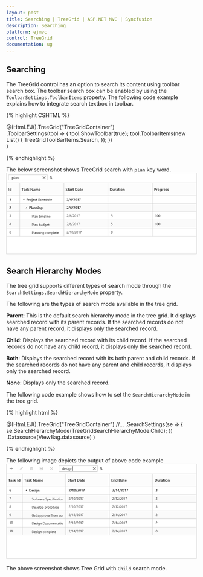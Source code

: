 ```yaml
---
layout: post
title: Searching | TreeGrid | ASP.NET MVC | Syncfusion
description: Searching
platform: ejmvc
control: TreeGrid
documentation: ug
---
```


## Searching

The TreeGrid control has an option to search its content using toolbar search box. The toolbar search box can be enabled by using the `ToolbarSettings.ToolbarItems` property. The following code example explains how to integrate search textbox in toolbar.

{% highlight CSHTML %}

@(Html.EJ().TreeGrid("TreeGridContainer")             
    .ToolbarSettings(tool =>
    {
        tool.ShowToolbar(true);
        tool.ToolbarItems(new List<TreeGridToolBarItems>()
        {
            TreeGridToolBarItems.Search, 
        });
    })      
)

{% endhighlight %}

The below screenshot shows TreeGrid search with `plan` key word.
![](Searching_images/Searching_img1.png)

## Search Hierarchy Modes

The tree grid supports different types of search mode through the `SearchSettings.SearchHierarchyMode` property.

The following are the types of search mode available in the tree grid.

**Parent**: This is the default search hierarchy mode in the tree grid. It displays searched record with its parent records. If the searched records do not have any parent record, it displays only the searched record.

**Child**: Displays the searched record with its child record. If the searched records do not have any child record, it displays only the searched record.

**Both**: Displays the searched record with its both parent and child records. If the searched records do not have any parent and child records, it displays only the searched record.

**None**: Displays only the searched record.

The following code example shows how to set the `SearchHierarchyMode` in the tree grid.

{% highlight html %}

@(Html.EJ().TreeGrid("TreeGridContainer")
     //...
     .SearchSettings(se => {
         se.SearchHierarchyMode(TreeGridSearchHierarchyMode.Child);
     })
     .Datasource(ViewBag.datasource)
 )

{% endhighlight %}

The following image depicts the output of above code example
![](Searching_images/SearchHierarchyModes_img1.png)

The above screenshot shows Tree Grid with `Child` search mode.
